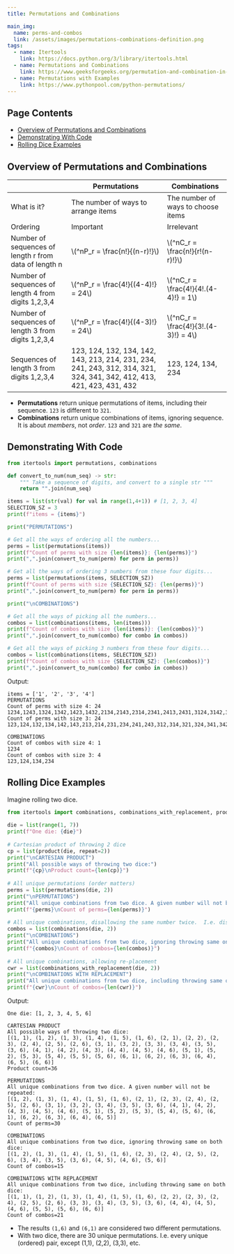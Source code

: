 ```yaml
---
title: Permutations and Combinations

main_img:
  name: perms-and-combos
  link: /assets/images/permutations-combinations-definition.png
tags: 
  - name: Itertools
    link: https://docs.python.org/3/library/itertools.html
  - name: Permutations and Combinations
    link: https://www.geeksforgeeks.org/permutation-and-combination-in-python/
  - name: Permutations with Examples
    link: https://www.pythonpool.com/python-permutations/
---
```

<script id="MathJax-script" async
        src="https://cdn.jsdelivr.net/npm/mathjax@3/es5/tex-mml-chtml.js">
</script>

## Page Contents

- [Overview of Permutations and Combinations](#overview-of-permutations-and-combinations)
- [Demonstrating With Code](#demonstrating-with-code)
- [Rolling Dice Examples](#rolling-dice-examples)

## Overview of Permutations and Combinations

||Permutations|Combinations|
|-|------------|------------|
|What is it?|The number of ways to arrange items|The number of ways to choose items|
|Ordering   |Important|Irrelevant|
|Number of sequences of length r from data of length n|\\(^nP_r = \frac{n!}{(n-r)!}\\)|\\(^nC_r = \frac{n!}{r!(n-r)!}\\)|
|Number of sequences of length 4 from digits 1,2,3,4|\\(^nP_r = \frac{4!}{(4-4)!} = 24\\)|\\(^nC_r = \frac{4!}{4!.(4-4)!} = 1\\)|
|Number of sequences of length 3 from digits 1,2,3,4|\\(^nP_r = \frac{4!}{(4-3)!} = 24\\)|\\(^nC_r = \frac{4!}{3!.(4-3)!} = 4\\)|
|Sequences of length 3 from digits 1,2,3,4|123, 124, 132, 134, 142, 143, 213, 214, 231, 234, 241, 243, 312, 314, 321, 324, 341, 342, 412, 413, 421, 423, 431, 432|123, 124, 134, 234|

- **Permutations** return unique permutations of items, including their sequence. `123` is different to `321`.
- **Combinations** return unique combinations of items, ignoring sequence. It is about _members_, not _order_. `123` and `321` are _the same_.

## Demonstrating With Code

```python
from itertools import permutations, combinations

def convert_to_num(num_seq) -> str:
    """ Take a sequence of digits, and convert to a single str """
    return "".join(num_seq)

items = list(str(val) for val in range(1,4+1)) # [1, 2, 3, 4]
SELECTION_SZ = 3
print(f"items = {items}")

print("PERMUTATIONS")

# Get all the ways of ordering all the numbers...
perms = list(permutations(items))
print(f"Count of perms with size {len(items)}: {len(perms)}")
print(",".join(convert_to_num(perm) for perm in perms))

# Get all the ways of ordering 3 numbers from these four digits...
perms = list(permutations(items, SELECTION_SZ))
print(f"Count of perms with size {SELECTION_SZ}: {len(perms)}")
print(",".join(convert_to_num(perm) for perm in perms))

print("\nCOMBINATIONS")

# Get all the ways of picking all the numbers...
combos = list(combinations(items, len(items)))
print(f"Count of combos with size {len(items)}: {len(combos)}")
print(",".join(convert_to_num(combo) for combo in combos))

# Get all the ways of picking 3 numbers from these four digits...
combos = list(combinations(items, SELECTION_SZ))
print(f"Count of combos with size {SELECTION_SZ}: {len(combos)}")
print(",".join(convert_to_num(combo) for combo in combos))
```

Output:

```text
items = ['1', '2', '3', '4']
PERMUTATIONS
Count of perms with size 4: 24
1234,1243,1324,1342,1423,1432,2134,2143,2314,2341,2413,2431,3124,3142,3214,3241,3412,3421,4123,4132,4213,4231,4312,4321
Count of perms with size 3: 24
123,124,132,134,142,143,213,214,231,234,241,243,312,314,321,324,341,342,412,413,421,423,431,432

COMBINATIONS
Count of combos with size 4: 1
1234
Count of combos with size 3: 4
123,124,134,234
```

## Rolling Dice Examples

Imagine rolling two dice. 

```python
from itertools import combinations, combinations_with_replacement, product, permutations
 
die = list(range(1, 7))
print(f"One die: {die}")
 
# Cartesian product of throwing 2 dice
cp = list(product(die, repeat=2))
print("\nCARTESIAN PRODUCT")
print("All possible ways of throwing two dice:")
print(f"{cp}\nProduct count={len(cp)}")
 
# All unique permutations (order matters)
perms = list(permutations(die, 2))
print("\nPERMUTATIONS")
print("All unique combinations from two dice. A given number will not be repeated:")
print(f"{perms}\nCount of perms={len(perms)}")
 
# All unique combinations, disallowing the same number twice.  I.e. disallowing re-placement.
combos = list(combinations(die, 2))
print("\nCOMBINATIONS")
print("All unique combinations from two dice, ignoring throwing same on both dice:")
print(f"{combos}\nCount of combos={len(combos)}")
 
# All unique combinations, allowing re-placement
cwr = list(combinations_with_replacement(die, 2))
print("\nCOMBINATIONS WITH REPLACEMENT")
print("All unique combinations from two dice, including throwing same on both dice:")
print(f"{cwr}\nCount of combos={len(cwr)}")
```

Output:

```text
One die: [1, 2, 3, 4, 5, 6]

CARTESIAN PRODUCT
All possible ways of throwing two dice:
[(1, 1), (1, 2), (1, 3), (1, 4), (1, 5), (1, 6), (2, 1), (2, 2), (2, 3), (2, 4), (2, 5), (2, 6), (3, 1), (3, 2), (3, 3), (3, 4), (3, 5), (3, 6), (4, 1), (4, 2), (4, 3), (4, 4), (4, 5), (4, 6), (5, 1), (5, 2), (5, 3), (5, 4), (5, 5), (5, 6), (6, 1), (6, 2), (6, 3), (6, 4), (6, 5), (6, 6)]    
Product count=36

PERMUTATIONS
All unique combinations from two dice. A given number will not be repeated:
[(1, 2), (1, 3), (1, 4), (1, 5), (1, 6), (2, 1), (2, 3), (2, 4), (2, 5), (2, 6), (3, 1), (3, 2), (3, 4), (3, 5), (3, 6), (4, 1), (4, 2), (4, 3), (4, 5), (4, 6), (5, 1), (5, 2), (5, 3), (5, 4), (5, 6), (6, 1), (6, 2), (6, 3), (6, 4), (6, 5)]
Count of perms=30

COMBINATIONS
All unique combinations from two dice, ignoring throwing same on both dice:
[(1, 2), (1, 3), (1, 4), (1, 5), (1, 6), (2, 3), (2, 4), (2, 5), (2, 6), (3, 4), (3, 5), (3, 6), (4, 5), (4, 6), (5, 6)]
Count of combos=15

COMBINATIONS WITH REPLACEMENT
All unique combinations from two dice, including throwing same on both dice:
[(1, 1), (1, 2), (1, 3), (1, 4), (1, 5), (1, 6), (2, 2), (2, 3), (2, 4), (2, 5), (2, 6), (3, 3), (3, 4), (3, 5), (3, 6), (4, 4), (4, 5), (4, 6), (5, 5), (5, 6), (6, 6)]
Count of combos=21
```

  - The results `(1,6)` and `(6,1)` are considered two different permutations.
  - With two dice, there are 30 unique permutations. I.e. every unique (ordered) pair, except (1,1), (2,2), (3,3), etc.